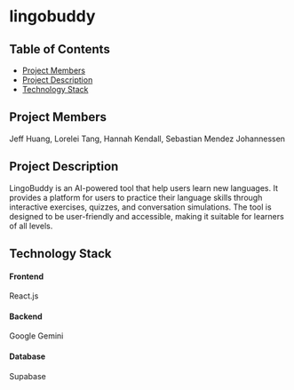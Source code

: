 # lingobuddy

## Table of Contents
- [Project Members](#project-members)
- [Project Description](#project-description)
- [Technology Stack](#technology-stack)

## Project Members
Jeff Huang, Lorelei Tang, Hannah Kendall, Sebastian Mendez Johannessen

## Project Description
LingoBuddy is an AI-powered tool that help users learn new languages. It provides a platform for users to practice their language skills through interactive exercises, quizzes, and conversation simulations. The tool is designed to be user-friendly and accessible, making it suitable for learners of all levels.


## Technology Stack
#### Frontend
React.js
#### Backend
Google Gemini
#### Database
Supabase

